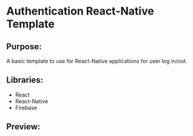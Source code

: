 # Authentication React-Native Template

## Purpose:
A basic template to use for React-Native applications for user log in/out.

## Libraries:
- React
- React-Native
- Firebase

## Preview:
